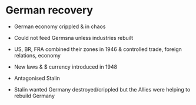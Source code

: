 # German recovery

- German economy crippled & in chaos
- Could not feed Germsna unless industries rebuilt
- US, BR, FRA combined their zones in 1946 & controlled trade, foreign relations, economy
- New laws & $ currency introduced in 1948
- Antagonised Stalin

- Stalin wanted Germany destroyed/crippled but the Allies were helping to rebuild Germany